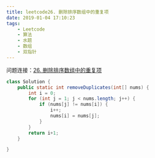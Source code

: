```yaml
---
title: leetcode26. 删除排序数组中的重复项
date: 2019-01-04 17:10:23
tags:
    - Leetcode
    - 算法
    - 水题
    - 数组
    - 双指针
---
```


问题连接：[26. 删除排序数组中的重复项](https://leetcode-cn.com/problems/remove-duplicates-from-sorted-array/)

```java
class Solution {
    public static int removeDuplicates(int[] nums) {
        int i = 0;
        for (int j = 1; j < nums.length; j++) {
            if (nums[j] != nums[i]) {
                i++;
                nums[i] = nums[j];
            }
        }
        return i+1;
    }

}
```